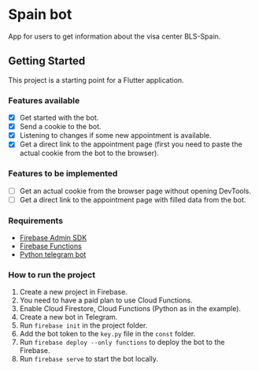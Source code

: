 # Spain bot

App for users to get information about the visa center BLS-Spain.

## Getting Started

This project is a starting point for a Flutter application.

### Features available

- [x] Get started with the bot.
- [x] Send a cookie to the bot.
- [x] Listening to changes if some new appointment is available.
- [x] Get a direct link to the appointment page (first you need to paste the actual cookie from the bot to the browser).

### Features to be implemented

- [ ] Get an actual cookie from the browser page without opening DevTools.
- [ ] Get a direct link to the appointment page with filled data from the bot.

### Requirements

- [Firebase Admin SDK](https://firebase.google.com/docs/reference/admin/python)
- [Firebase Functions](https://firebase.google.com/docs/functions/get-started?gen=2nd#python-preview)
- [Python telegram bot](https://pypi.org/project/pyTelegramBotAPI/#getting-started)

### How to run the project

1. Create a new project in Firebase.
2. You need to have a paid plan to use Cloud Functions.
3. Enable Cloud Firestore, Cloud Functions (Python as in the example).
4. Create a new bot in Telegram.
5. Run `firebase init` in the project folder.
6. Add the bot token to the `key.py` file in the `const` folder.
7. Run `firebase deploy --only functions` to deploy the bot to the Firebase.
8. Run `firebase serve` to start the bot locally.
